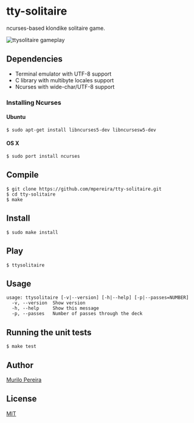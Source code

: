 # tty-solitaire
  ncurses-based klondike solitaire game.

![ttysolitaire gameplay](https://raw.github.com/mpereira/tty-solitaire/master/resources/ttysolitaire.gif)

## Dependencies
  - Terminal emulator with UTF-8 support
  - C library with multibyte locales support
  - Ncurses with wide-char/UTF-8 support

### Installing Ncurses

#### Ubuntu

    $ sudo apt-get install libncurses5-dev libncursesw5-dev

#### OS X

    $ sudo port install ncurses

## Compile
    $ git clone https://github.com/mpereira/tty-solitaire.git
    $ cd tty-solitaire
    $ make

## Install
    $ sudo make install

## Play
    $ ttysolitaire

## Usage
    usage: ttysolitaire [-v|--version] [-h|--help] [-p|--passes=NUMBER]
      -v, --version  Show version
      -h, --help     Show this message
      -p, --passes   Number of passes through the deck

## Running the unit tests
    $ make test

## Author
   [Murilo Pereira](http://murilopereira.com)

## License
   [MIT](http://opensource.org/licenses/MIT)
